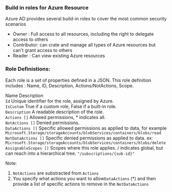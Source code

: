 ### Build in roles for Azure Resource
Azure AD provides several build-in roles to cover the most common security scenarios
- Owner :   Full access to all resources, including the right to delegate access to others
- Contributor: can crate and manage all types of Azure resources but can't grant access to others
- Reader : Can view existing Azure resources

### Role Definistions:
Each role is a set of properties defined in a JSON. This role definition includes : Name, ID, Description, Actions/NotActions, Scope.

Name	Description <br>
`Id`	Unique identifier for the role, assigned by Azure. <br>
`IsCustom`	True if a custom role, False if a built-in role. <br>
`Description`	A readable description of the role.<br>
`Actions []`	Allowed permissions, * indicates all.<br>
`NotActions []`	Denied permissions.<br>
`DataActions []`	Specific allowed permissions as applied to data, for example `Microsoft.Storage/storageAccounts/blobServices/containers/blobs/read` <br>
`NotDataActions []`	Specific denied permissions as applied to data. ex: `Microsoft.Storage/storageAccounts/blobServices/containers/blobs/delete`<br>
`AssignableScopes []` Scopes where this role applies. / indicates global, but can reach into a hierarchical tree.	`"/subscriptions/{sub-id}"`<br>

Note: </br> 
1. `NotActions` are substracted from `Actions` </br>
2. You specify what actions you want to allow`DataActions` (*) and then provide a list of specific actions to remove in the `NotDataActions`
